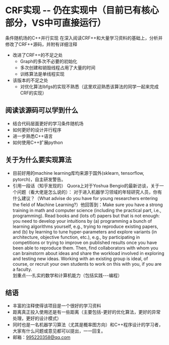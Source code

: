 # CRF实现  -- 仍在实现中（目前已有核心部分，VS中可直接运行）
条件随机场的C++并行实现
在深入阅读CRF++和大量学习资料的基础上，分析并修改了CRF++源码，并附有详细注释
* 改进了CRF++的不足之处
  * Graph的多次不必要的初始化
  * 多次创建和销毁线程占用了大量的时间
  * 训练算法是单线程实现
* 该版本的不足之处
  * 对优化算法lbfgs的实现不熟悉（这里欢迎熟悉该算法的同学一起来完成CRF的实现）

## 阅读该源码可以学到什么
* 结合代码层面更好的学习条件随机场
* 如何更好的设计并行程序
* 进一步熟悉C++语言
* 如何使用C++扩展python

## 关于为什么要实现算法
* 目前好用的machine learning库均来源于国外(sklearn, tensorflow, pytorch)，自主研发警告。
* 引用一段话（知乎发现的）
Quora上对于Yoshua Bengio的最新访谈，关于一个问题（看大佬是怎么说的）：
对于进入机器学习领域的年轻研究人员，你有什么建议？（What advise do you have for young researchers entering the field of Machine Learning?）他回答到：Make sure you have a strong training in math and computer science (including the practical part, i.e., programming). Read books and (lots of) papers but that is not enough: you need to develop your intuitions by (a) programming a bunch of learning algorithms yourself, e.g., trying to reproduce existing papers, and (b) by learning to tune hyper-parameters and explore variants (in architecture, objective function, etc.), e.g., by participating in competitions or trying to improve on published results once you have been able to reproduce them. Then, find collaborators with whom you can brainstorm about ideas and share the workload involved in exploring and testing new ideas.  Working with an existing group is ideal, of course, or recruit your own students to work on this with you, if you are a faculty.
<br>划重点---扎实的数学和计算机能力（包括实践---编程）

## 结语
* 丰富的注释使得该项目是一个很好的学习资料
* 距离真正投入使用还是有一些距离（主要包括-更好的优化算法，更好的异常处理，更好的设计模式）
* 同时也是一名机器学习算法（尤其是概率图方向）和C++程序设计的学习者，大家有什么问题或意见都可以提出，一一回复。
* 邮箱：995220358@qq.com
